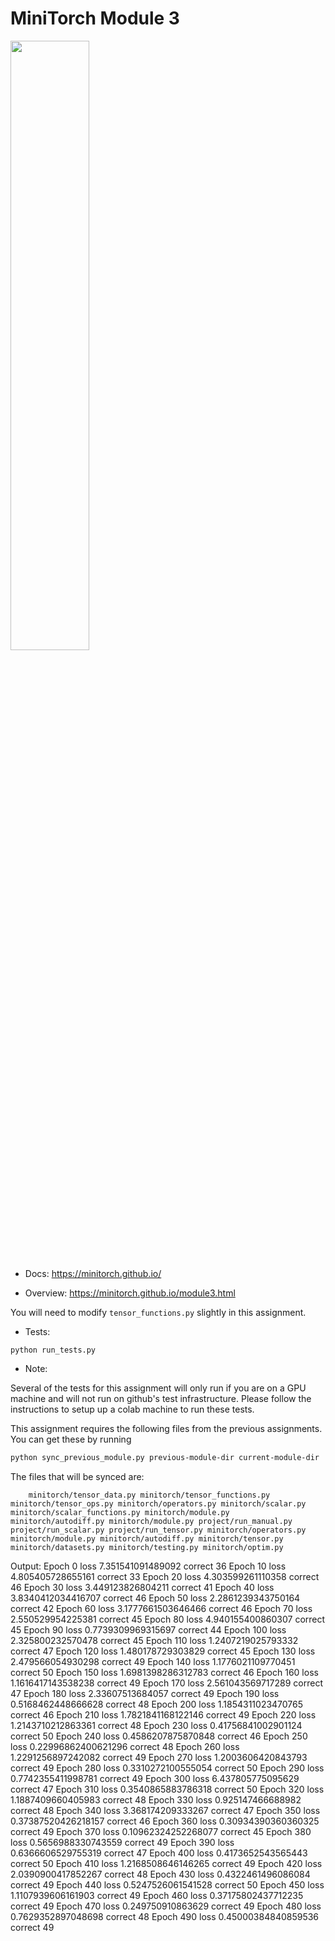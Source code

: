 # MiniTorch Module 3

<img src="https://minitorch.github.io/minitorch.svg" width="50%">

* Docs: https://minitorch.github.io/

* Overview: https://minitorch.github.io/module3.html


You will need to modify `tensor_functions.py` slightly in this assignment.

* Tests:

```
python run_tests.py
```

* Note:

Several of the tests for this assignment will only run if you are on a GPU machine and will not
run on github's test infrastructure. Please follow the instructions to setup up a colab machine
to run these tests.

This assignment requires the following files from the previous assignments. You can get these by running

```bash
python sync_previous_module.py previous-module-dir current-module-dir
```

The files that will be synced are:

        minitorch/tensor_data.py minitorch/tensor_functions.py minitorch/tensor_ops.py minitorch/operators.py minitorch/scalar.py minitorch/scalar_functions.py minitorch/module.py minitorch/autodiff.py minitorch/module.py project/run_manual.py project/run_scalar.py project/run_tensor.py minitorch/operators.py minitorch/module.py minitorch/autodiff.py minitorch/tensor.py minitorch/datasets.py minitorch/testing.py minitorch/optim.py




Output:
Epoch  0  loss  7.351541091489092 correct 36
Epoch  10  loss  4.805405728655161 correct 33
Epoch  20  loss  4.303599261110358 correct 46
Epoch  30  loss  3.449123826804211 correct 41
Epoch  40  loss  3.8340412034416707 correct 46
Epoch  50  loss  2.2861239343750164 correct 42
Epoch  60  loss  3.1777661503646466 correct 46
Epoch  70  loss  2.550529954225381 correct 45
Epoch  80  loss  4.940155400860307 correct 45
Epoch  90  loss  0.7739309969315697 correct 44
Epoch  100  loss  2.325800232570478 correct 45
Epoch  110  loss  1.2407219025793332 correct 47
Epoch  120  loss  1.480178729303829 correct 45
Epoch  130  loss  2.479566054930298 correct 49
Epoch  140  loss  1.1776021109770451 correct 50
Epoch  150  loss  1.6981398286312783 correct 46
Epoch  160  loss  1.1616417143538238 correct 49
Epoch  170  loss  2.561043569717289 correct 47
Epoch  180  loss  2.33607513684057 correct 49
Epoch  190  loss  0.5168462448666628 correct 48
Epoch  200  loss  1.1854311023470765 correct 46
Epoch  210  loss  1.7821841168122146 correct 49
Epoch  220  loss  1.2143710212863361 correct 48
Epoch  230  loss  0.41756841002901124 correct 50
Epoch  240  loss  0.4586207875870848 correct 46
Epoch  250  loss  0.22996862400621296 correct 48
Epoch  260  loss  1.2291256897242082 correct 49
Epoch  270  loss  1.2003606420843793 correct 49
Epoch  280  loss  0.3310272100555054 correct 50
Epoch  290  loss  0.7742355411998781 correct 49
Epoch  300  loss  6.437805775095629 correct 47
Epoch  310  loss  0.3540865883786318 correct 50
Epoch  320  loss  1.1887409660405983 correct 48
Epoch  330  loss  0.925147466688982 correct 48
Epoch  340  loss  3.368174209333267 correct 47
Epoch  350  loss  0.37387520426218157 correct 46
Epoch  360  loss  0.30934390360360325 correct 49
Epoch  370  loss  0.10962324252268077 correct 45
Epoch  380  loss  0.5656988330743559 correct 49
Epoch  390  loss  0.6366606529755319 correct 47
Epoch  400  loss  0.4173652543565443 correct 50
Epoch  410  loss  1.2168508646146265 correct 49
Epoch  420  loss  2.0390900417852267 correct 48
Epoch  430  loss  0.4322461496086084 correct 49
Epoch  440  loss  0.5247526061541528 correct 50
Epoch  450  loss  1.1107939606161903 correct 49
Epoch  460  loss  0.37175802437712235 correct 49
Epoch  470  loss  0.249750910863629 correct 49
Epoch  480  loss  0.7629352897048698 correct 48
Epoch  490  loss  0.45000384840859536 correct 49